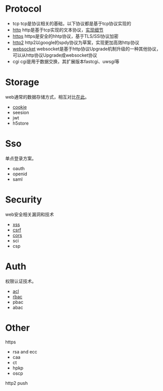 # Protocol

- tcp
tcp是协议相关的基础，以下协议都是基于tcp协议实现的
- [http][http]
http是基于tcp实现的文本协议，[实现细节](http_detail_zh.md)
- [https][https]
https是安全的hhtp协议，基于TLS/SSl协议加密
- [http2][http2]
http2以google的spdy协议为草案，实现更加高效http协议
- [websocket][ws]
websocket是基于http协议Upgrade机制升级的一种其他协议，可以从http协议Upgrade成websocket协议
- cgi
cgi是用于数据交换，其扩展版本fastcgi、uwsgi等

# Storage

web通常的数据存储方式，相互对比[在此][storage]。

- [cookie][cookie]
- seesion
- jwt
- h5store

# Sso

单点登录方案。

- oauth
- openid
- saml

# Security

web安全相关漏洞和技术

- [xss][xss]
- [csrf][csrf]
- [cors][cors]
- sci
- csp

# Auth

权限认证技术。

- [acl][acl]
- [rbac][rbac]
- pbac
- abac

# Other

https
- rsa and ecc
- caa
- ct
- hpkp
- oscp

http2
push

[http]: proto_http_zh.md
[https]: proto_https_zh.md
[http2]: proto_http2_zh.md
[ws]: proto_websocket_zh.md
[storage]: storage_zh.md
[cookie]: http_cookie_zh.md

[xss]: http_xss_zh.md
[csrf]:http_csrf_zh.md
[cors]: http_cors_zh.md

[acl]: ram_acl_zh.md
[rbac]: ram_rbac_zh.md
